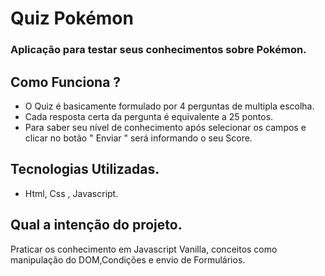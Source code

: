 # Quiz Pokémon

### Aplicação para testar seus conhecimentos sobre Pokémon. 


## Como Funciona ? 
- O Quiz é basicamente formulado por 4 perguntas de multipla escolha.
- Cada resposta certa da pergunta é equivalente a 25 pontos. 
- Para saber seu nível de conhecimento após selecionar os campos e clicar no botão " Enviar " será informando o seu Score.


## Tecnologias Utilizadas.

- Html, Css , Javascript.

## Qual a intenção do projeto.

Praticar os conhecimento em Javascript Vanilla, conceitos como manipulação do DOM,Condições e envio de Formulários.



